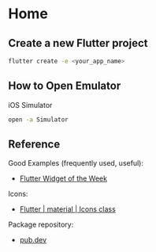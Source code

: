 # Home

## Create a new Flutter project

```bash
flutter create -e <your_app_name>
```

## How to Open Emulator

iOS Simulator

```bash
open -a Simulator
```


## Reference

Good Examples (frequently used, useful):

- [Flutter Widget of the Week](https://www.youtube.com/playlist?list=PLjxrf2q8roU23XGwz3Km7sQZFTdB996iG)

Icons:

- [Flutter | material | Icons class](https://api.flutter.dev/flutter/material/Icons-class.html)

Package repository:

- [pub.dev](https://pub.dev/)
